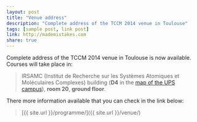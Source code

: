 ```yaml
---
layout: post
title: "Venue address"
description: "Complete address of the TCCM 2014 venue in Toulouse"
tags: [sample post, link post]
link: http://mademistakes.com
share: true
---
```


Complete address of the TCCM 2014 venue in Toulouse is now available.
Courses will take place in:

> IRSAMC (Institut de Recherche sur les Systèmes Atomiques et Moléculaires
Complexes) building  (**D4** in the [map of the UPS
campus](http://www.univ-tlse3.fr/servlet/com.univ.collaboratif.utils.LectureFichiergw?CODE_FICHIER=1244539309739&ID_FICHE=74499)),
**room 20**, **ground floor**.

There more information available that you can check in the link below:

> [{{ site.url }}/programme/]({{ site.url }}/venue/)
